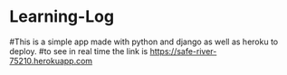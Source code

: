 # Learning-Log


#This is a simple app made with python and django as well as heroku to deploy.
#to see in real time the link is https://safe-river-75210.herokuapp.com
